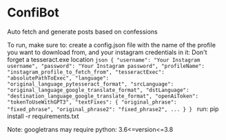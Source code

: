 # ConfiBot
Auto fetch and generate posts based on confessions

To run, make sure to:
create a config.json file with the name of the profile you want to download from,
and your instagram credentials in it:
Don't forget a tesseract.exe location
`json
{
  "username": "Your Instagram username",
  "password": "Your Instagram password",
  "profileName": "instagram_profile_to_fetch_from",
  "tesseractExec": "absolutePathToExec",
  "language": "original_language_pytesseract_format",
  "srcLanguage": "original_language_google_translate_format",
  "dstLanguage": "destination_language_google_translate_format",
  "openAiToken": "tokenToUseWithGPT3",
  "textFixes": {
    "original_phrase": "fixed_phrase",
    "original_phrase2": "fixed_phrase2",
    ...
  }
}
`
run:
pip install -r requirements.txt

Note:
googletrans may require python:
3.6<=version<=3.8
